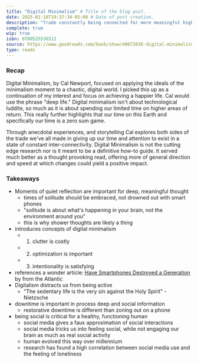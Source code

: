 ```yaml
---
title: "Digital Minimalism" # Title of the blog post.
date: 2025-01-16T19:37:34-05:00 # Date of post creation.
description: "Trade constantly being connected for more meaningful high-value habits"
complete: true
wip: true
isbn: 9780525536512 
source: https://www.goodreads.com/book/show/40672036-digital-minimalism
type: reads
---
```


### Recap

Digital Minimalism, by Cal Newport, focused on applying the ideals of the minimalism moment to a chaotic, digital world. I picked this up as a continuation of my interest and focus on achieving a happier life. Cal would use the phrase "deep life." Digital minimalism isn't about technological luddite, so much as it is about spending our limited time on higher areas of return. This really further highlights that our time on this Earth and specifically our time is a zero sum game.  

Through anecdotal experiences, and storytelling Cal explores both sides of the trade we've all made in giving up our time and attention to exist in a state of constant inter-connectivity. Digital Minimalism is not the cutting edge research nor is it meant to be a definitive how-to guide. It served much better as a thought provoking read, offering more of general direction and speed at which changes could yield a positive impact. 

### Takeaways

- Moments of quiet reflection are important for deep, meaningful thought
  - times of solitude should be embraced, not drowned out with smart phones
  - "solitude is about what's happening in your brain, not the environment around you"
  - this is why shower thoughts are likely a thing
- introduces concepts of digital minimalism
  - 1. clutter is costly
  - 2. optimization is important 
  - 3. intentionality is satisfying 
- references a wonder article: [Have Smartphones Destroyed a Generation](https://www.theatlantic.com/magazine/archive/2017/09/has-the-smartphone-destroyed-a-generation/534198/) by from the Atlantic
- Digitalism distracts us from being active
  - "The sedentary life is the very sin against the Holy Spirit" - Nietzsche
- downtime is important in process deep and social information
  - restorative downtime is different than zoning out on a phone
- being social is critical for a healthy, functioning human
  - social media gives a faux approximation of social interactions
  - social media tricks us into feeling social, while not engaging our brain as much as real social activity
  - human evolved this way over millennium
  - research has found a high correlation between social media use and the feeling of loneliness
